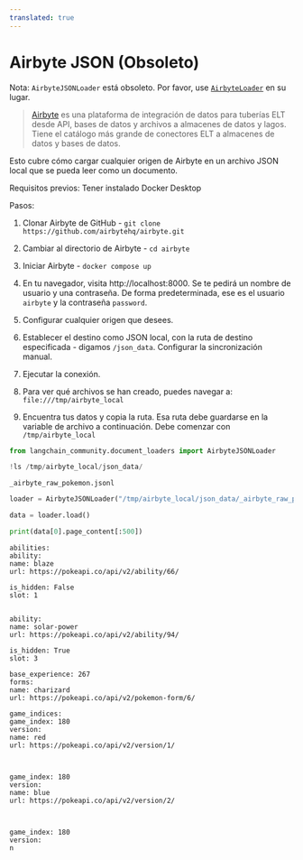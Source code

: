 ```yaml
---
translated: true
---
```


# Airbyte JSON (Obsoleto)

Nota: `AirbyteJSONLoader` está obsoleto. Por favor, use [`AirbyteLoader`](/docs/integrations/document_loaders/airbyte) en su lugar.

>[Airbyte](https://github.com/airbytehq/airbyte) es una plataforma de integración de datos para tuberías ELT desde API, bases de datos y archivos a almacenes de datos y lagos. Tiene el catálogo más grande de conectores ELT a almacenes de datos y bases de datos.

Esto cubre cómo cargar cualquier origen de Airbyte en un archivo JSON local que se pueda leer como un documento.

Requisitos previos:
Tener instalado Docker Desktop

Pasos:

1) Clonar Airbyte de GitHub - `git clone https://github.com/airbytehq/airbyte.git`

2) Cambiar al directorio de Airbyte - `cd airbyte`

3) Iniciar Airbyte - `docker compose up`

4) En tu navegador, visita http://localhost:8000. Se te pedirá un nombre de usuario y una contraseña. De forma predeterminada, ese es el usuario `airbyte` y la contraseña `password`.

5) Configurar cualquier origen que desees.

6) Establecer el destino como JSON local, con la ruta de destino especificada - digamos `/json_data`. Configurar la sincronización manual.

7) Ejecutar la conexión.

7) Para ver qué archivos se han creado, puedes navegar a: `file:///tmp/airbyte_local`

8) Encuentra tus datos y copia la ruta. Esa ruta debe guardarse en la variable de archivo a continuación. Debe comenzar con `/tmp/airbyte_local`

```python
from langchain_community.document_loaders import AirbyteJSONLoader
```

```python
!ls /tmp/airbyte_local/json_data/
```

```output
_airbyte_raw_pokemon.jsonl
```

```python
loader = AirbyteJSONLoader("/tmp/airbyte_local/json_data/_airbyte_raw_pokemon.jsonl")
```

```python
data = loader.load()
```

```python
print(data[0].page_content[:500])
```

```output
abilities:
ability:
name: blaze
url: https://pokeapi.co/api/v2/ability/66/

is_hidden: False
slot: 1


ability:
name: solar-power
url: https://pokeapi.co/api/v2/ability/94/

is_hidden: True
slot: 3

base_experience: 267
forms:
name: charizard
url: https://pokeapi.co/api/v2/pokemon-form/6/

game_indices:
game_index: 180
version:
name: red
url: https://pokeapi.co/api/v2/version/1/



game_index: 180
version:
name: blue
url: https://pokeapi.co/api/v2/version/2/



game_index: 180
version:
n
```
